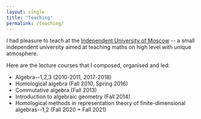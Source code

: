 ```yaml
---
layout: single
title: "Teaching"
permalink: /teaching/
---
```


I had pleasure to teach at the [Independent University of Moscow](https://mccme.ru/en/nmu/) -- a small independent university aimed at teaching maths on high level with unique atmosphere.

Here are the lecture courses that I composed, organised and led:
- Algebra--1,2,3 (2010-2011, 2017-2018)
- Homological algebra (Fall 2010, Spring 2016)
- Commutative algebra (Fall 2013)
- Introduction to algebraic geometry (Fall 2014)
- Homological methods in representation theory of finite-dimensional algebras--1,2 (Fall 2020 + Fall 2021)

